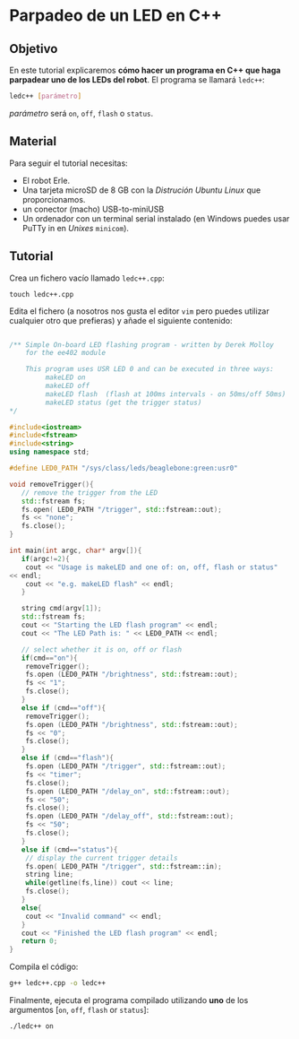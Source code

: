 Parpadeo de un LED en C++
======

Objetivo
-----
En este tutorial explicaremos **cómo hacer un programa en C++ que haga parpadear uno de los LEDs del robot**. El programa se llamará `ledc++`:

``` bash
ledc++ [parámetro]
```
*parámetro* será `on`, `off`, `flash` o `status`.


Material
-----
Para seguir el tutorial necesitas:
- El robot Erle.
- Una tarjeta microSD de 8 GB con la *Distrución Ubuntu Linux* que proporcionamos.
- un conector (macho) USB-to-miniUSB
- Un ordenador con un terminal serial instalado (en Windows puedes usar PuTTy in en *Unixes* `minicom`).


Tutorial
-----

Crea un fichero vacío llamado `ledc++.cpp`:
```
touch ledc++.cpp
```
Edita el fichero (a nosotros nos gusta el editor `vim` pero puedes utilizar cualquier otro que prefieras) y añade el siguiente contenido:

``` cpp

/** Simple On-board LED flashing program - written by Derek Molloy
    for the ee402 module 

    This program uses USR LED 0 and can be executed in three ways:
         makeLED on
         makeLED off
         makeLED flash  (flash at 100ms intervals - on 50ms/off 50ms)
         makeLED status (get the trigger status)
*/

#include<iostream>
#include<fstream>
#include<string>
using namespace std;

#define LED0_PATH "/sys/class/leds/beaglebone:green:usr0"

void removeTrigger(){
   // remove the trigger from the LED
   std::fstream fs;
   fs.open( LED0_PATH "/trigger", std::fstream::out);
   fs << "none";
   fs.close();
}

int main(int argc, char* argv[]){
   if(argc!=2){
	cout << "Usage is makeLED and one of: on, off, flash or status" 
<< endl;
	cout << "e.g. makeLED flash" << endl;
   }

   string cmd(argv[1]);
   std::fstream fs;
   cout << "Starting the LED flash program" << endl;
   cout << "The LED Path is: " << LED0_PATH << endl;     

   // select whether it is on, off or flash
   if(cmd=="on"){
	removeTrigger();
	fs.open (LED0_PATH "/brightness", std::fstream::out);
	fs << "1";
	fs.close();
   }
   else if (cmd=="off"){
	removeTrigger();
	fs.open (LED0_PATH "/brightness", std::fstream::out);
	fs << "0";
	fs.close();
   }
   else if (cmd=="flash"){
	fs.open (LED0_PATH "/trigger", std::fstream::out);
	fs << "timer";
	fs.close();
	fs.open (LED0_PATH "/delay_on", std::fstream::out);
	fs << "50";
	fs.close();
	fs.open (LED0_PATH "/delay_off", std::fstream::out);
	fs << "50";
	fs.close();
   }
   else if (cmd=="status"){
	// display the current trigger details
	fs.open( LED0_PATH "/trigger", std::fstream::in);
	string line;
	while(getline(fs,line)) cout << line;
	fs.close();      
   }
   else{
	cout << "Invalid command" << endl;
   }
   cout << "Finished the LED flash program" << endl;
   return 0;
}
```
Compila el código:
``` bash
g++ ledc++.cpp -o ledc++
```
Finalmente, ejecuta el programa compilado utilizando **uno** de los argumentos [`on`, `off`, `flash` or `status`]:
``` bash
./ledc++ on
```


